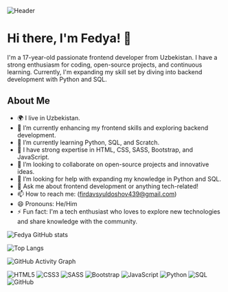 ![Header](https://link-to-your-header-image.com)

# Hi there, I'm  Fedya! 👋

I'm a 17-year-old passionate frontend developer from Uzbekistan. I have a strong enthusiasm for coding, open-source projects, and continuous learning. Currently, I'm expanding my skill set by diving into backend development with Python and SQL.

## About Me

- 🌍 I live in Uzbekistan.
- 🔭 I’m currently enhancing my frontend skills and exploring backend development.
- 🌱 I’m currently learning Python, SQL, and Scratch.
- 💼 I have strong expertise in HTML, CSS, SASS, Bootstrap, and JavaScript.
- 👯 I’m looking to collaborate on open-source projects and innovative ideas.
- 🤔 I’m looking for help with expanding my knowledge in Python and SQL.
- 💬 Ask me about frontend development or anything tech-related!
- 📫 How to reach me: (firdavsyuldoshov439@gmail.com)
- 😄 Pronouns: He/Him
- ⚡ Fun fact: I'm a tech enthusiast who loves to explore new technologies and share knowledge with the community.


![Fedya GitHub stats](https://github-readme-stats.vercel.app/api?username=vppdev&show_icons=true&theme=radical)


![Top Langs](https://github-readme-stats.vercel.app/api/top-langs/?vppdev=yourusername&layout=compact&theme=radical)


![GitHub Activity Graph](https://activity-graph.herokuapp.com/graph?vppdev=yourusername&theme=react-dark)


![HTML5](https://img.shields.io/badge/-HTML5-000?&logo=HTML5)
![CSS3](https://img.shields.io/badge/-CSS3-000?&logo=CSS3)
![SASS](https://img.shields.io/badge/-SASS-000?&logo=SASS)
![Bootstrap](https://img.shields.io/badge/-Bootstrap-000?&logo=Bootstrap)
![JavaScript](https://img.shields.io/badge/-JavaScript-000?&logo=JavaScript)
![Python](https://img.shields.io/badge/-Python-000?&logo=Python)
![SQL](https://img.shields.io/badge/-SQL-000?&logo=MySQL)
![GitHub](https://img.shields.io/badge/-GitHub-000?&logo=GitHub)
